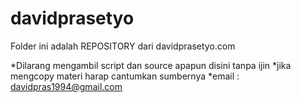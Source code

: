 # davidprasetyo
Folder ini adalah REPOSITORY dari davidprasetyo.com

*Dilarang mengambil script dan source apapun disini tanpa ijin
*jika mengcopy materi harap cantumkan sumbernya
*email : davidpras1994@gmail.com
